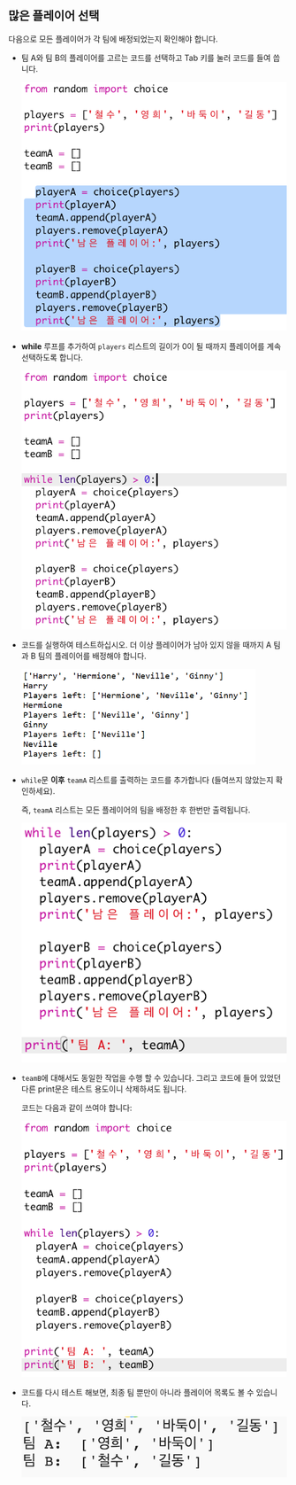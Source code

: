 ## 많은 플레이어 선택

다음으로 모든 플레이어가 각 팀에 배정되었는지 확인해야 합니다.

+ 팀 A와 팀 B의 플레이어를 고르는 코드를 선택하고 Tab 키를 눌러 코드를 들여 씁니다.
    
    ![스크린샷](images/team-loop-tab.png)

+ **while** 루프를 추가하여 `players` 리스트의 길이가 0이 될 때까지 플레이어를 계속 선택하도록 합니다.
    
    ![스크린샷](images/team-loop-while.png)

+ 코드를 실행하여 테스트하십시오. 더 이상 플레이어가 남아 있지 않을 때까지 A 팀과 B 팀의 플레이어를 배정해야 합니다.
    
    ![스크린샷](images/team-loop-test.png)

+ `while`문 **이후** `teamA` 리스트를 출력하는 코드를 추가합니다 (들여쓰지 않았는지 확인하세요).
    
    즉, `teamA` 리스트는 모든 플레이어의 팀을 배정한 후 한번만 출력됩니다.
    
    ![스크린샷](images/team-teamA-paste.png)

+ `teamB`에 대해서도 동일한 작업을 수행 할 수 있습니다. 그리고 코드에 들어 있었던 다른 print문은 테스트 용도이니 삭제하셔도 됩니다.
    
    코드는 다음과 같이 쓰여야 합니다:
    
    ![스크린샷](images/team-loop-finished.png)

+ 코드를 다시 테스트 해보면, 최종 팀 뿐만이 아니라 플레이어 목록도 볼 수 있습니다.
    
    ![스크린샷](images/team-loop-finished-test.png)